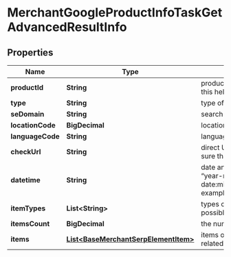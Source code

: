 

# MerchantGoogleProductInfoTaskGetAdvancedResultInfo


## Properties

| Name | Type | Description | Notes |
|------------ | ------------- | ------------- | -------------|
|**productId** | **String** | product ID in a POST array learn more about the parameter in this help center guide |  [optional] |
|**type** | **String** | type of element |  [optional] |
|**seDomain** | **String** | search engine domain in a POST array |  [optional] |
|**locationCode** | **BigDecimal** | location code in a POST array |  [optional] |
|**languageCode** | **String** | language code in a POST array |  [optional] |
|**checkUrl** | **String** | direct URL to search engine results you can use it to make sure that we provided accurate results |  [optional] |
|**datetime** | **String** | date and time when the result was received in the format: “year-month-date:minutes:UTC_difference_hours:UTC_difference_minutes” example: 2019-11-15 12:57:46 +00:00 |  [optional] |
|**itemTypes** | **List&lt;String&gt;** | types of items found on the product specification page possible item types: product_info_element |  [optional] |
|**itemsCount** | **BigDecimal** | the number of results returned in the items array |  [optional] |
|**items** | [**List&lt;BaseMerchantSerpElementItem&gt;**](BaseMerchantSerpElementItem.md) | items on the product page contains all product attributes and related data listed on the product page |  [optional] |



